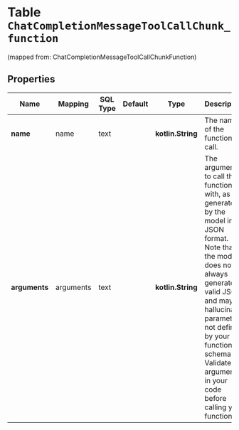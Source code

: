 
# Table `ChatCompletionMessageToolCallChunk_function`
(mapped from: ChatCompletionMessageToolCallChunkFunction)

## Properties
Name | Mapping | SQL Type | Default | Type | Description | Notes
---- | ------- | -------- | ------- | ---- | ----------- | -----
**name** | name | text |  | **kotlin.String** | The name of the function to call. |  [optional]
**arguments** | arguments | text |  | **kotlin.String** | The arguments to call the function with, as generated by the model in JSON format. Note that the model does not always generate valid JSON, and may hallucinate parameters not defined by your function schema. Validate the arguments in your code before calling your function. |  [optional]




